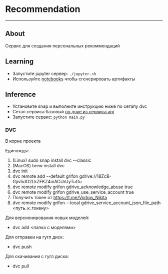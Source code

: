# Recommendation

---
## About
Сервис для создания персональных рекоммендаций

## Learning

- Запустите jupyter сервер: `./jupyter.sh`
- Используйте [notebooks](./notebooks/) чтобы сгенерировать артифакты

## Inference

- Установите snap и выполните инструкцию ниже по сетапу dvc
- Сетап сервиса базовый [по доке из сервиса api](https://github.com/EDSEDA/api/blob/main/README.md)
- Запустите сервис: `python main.py`


### DVC

В корне проекта

Единожды:
1. (Linux) sudo snap install dvc --classic
1. (MacOS) brew install dvc
2. dvc init
3. dvc remote add --default grifon gdrive://18ZcB-GjivhdO2LkZFKZ4niACshUyTuGu
4. dvc remote modify grifon gdrive_acknowledge_abuse true
5. dvc remote modify grifon gdrive_use_service_account true
6. Получить токен от https://t.me/Vorkov_Nikita
7. dvc remote modify grifon --local gdrive_service_account_json_file_path <путь_к_токену>

Для версионирования новых моделей:
- dvc add <папка с моделями>

Для отправки на гугл диск:
- dvc push

Для скачивания с гугл диска:
- dvc pull
